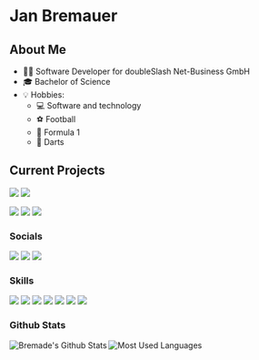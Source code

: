 # Jan Bremauer
## About Me
- 👨‍💼 Software Developer for doubleSlash Net-Business GmbH
- 🎓 Bachelor of Science
- 💡 Hobbies:
  - 💻 Software and technology
  - ⚽ Football
  - 🏁 Formula 1
  - :red_circle: Darts

## Current Projects
<a href="https://bremauer.cc"><img src="https://img.shields.io/badge/Website%20-%232196f3.svg?style=for-the-badge&logo=codeforces&labelColor=black&logoColor=white"/></a>
<a href="https://github.com/bremade/Portfolio"><img src="https://img.shields.io/badge/Portfolio%20-%232196f3.svg?style=for-the-badge&logo=github&labelColor=black"/></a>

<a href="https://github.com/bremade/chess"><img src="https://img.shields.io/badge/Chess%20-%232196f3.svg?style=for-the-badge&logo=github&labelColor=black"/></a>
<a href="https://github.com/bremade/dotfiles"><img src="https://img.shields.io/badge/Dotfiles%20-%232196f3.svg?style=for-the-badge&logo=github&labelColor=black"/></a>
<a href="https://github.com/bremade/recify"><img src="https://img.shields.io/badge/Recify%20-%232196f3.svg?style=for-the-badge&logo=github&labelColor=black"/></a>

### Socials
<a href="https://www.linkedin.com/in/jan-bremauer-2a603611b/"><img src="https://img.shields.io/badge/linkedIn%20-%230077B5.svg?&style=for-the-badge&logo=linkedin&logoColor=white"/></a> <a href="https://www.instagram.com/janb_98/"><img src="https://img.shields.io/badge/Instagram%20-%23E4405F.svg?&style=for-the-badge&logo=Instagram&logoColor=white"/></a> <a href="https://twitter.com/BremauerJan/"><img src="https://img.shields.io/badge/Twitter%20-%231DA1F2.svg?&style=for-the-badge&logo=Twitter&logoColor=white"/></a>

### Skills

<img src="https://img.shields.io/badge/java-%23ED8B00.svg?&style=for-the-badge&logo=java&logoColor=white"/> <img src="https://img.shields.io/badge/javascript%20-%23323330.svg?&style=for-the-badge&logo=javascript&logoColor=%23F7DF1E"/> <img src="https://img.shields.io/badge/go-%2300ADD8.svg?&style=for-the-badge&logo=go&logoColor=white"/> <img src="https://img.shields.io/badge/svelte-%23323330.svg?&style=for-the-badge&logo=svelte&logoColor=FF3C00"/> <img src="https://img.shields.io/badge/git%20-%23F05033.svg?&style=for-the-badge&logo=git&logoColor=white"/> <img src="https://img.shields.io/badge/shell_script%20-%23323330.svg?&style=for-the-badge&logo=gnu-bash&logoColor=white"/> <img src="https://img.shields.io/badge/react%20-%23323330.svg?&style=for-the-badge&logo=react&logoColor=%2361DAFB"/>



### Github Stats

<img  alt="Most Used Languages" src="https://github-readme-stats.vercel.app/api/top-langs/?username=bremade&theme=tokyonight"/>
<img align="left" alt="Bremade's Github Stats" src="https://github-readme-stats.vercel.app/api?username=bremade&show_icons=true&theme=tokyonight" />
